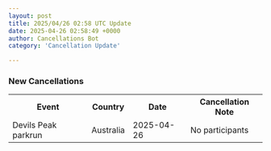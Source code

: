 ```yaml
---
layout: post
title: 2025/04/26 02:58 UTC Update
date: 2025-04-26 02:58:49 +0000
author: Cancellations Bot
category: 'Cancellation Update'

---
```


<h3>New Cancellations</h3>
<div class='hscrollable'>
<table style='width: 100%'>
    <tr>
        <th>Event</th>
        <th>Country</th>
        <th>Date</th>
        <th>Cancellation Note</th>
    </tr>
    <tr>
        <td>Devils Peak parkrun</td>
        <td>Australia</td>
        <td>2025-04-26</td>
        <td>No participants</td>
    </tr>
</table>
</div>
